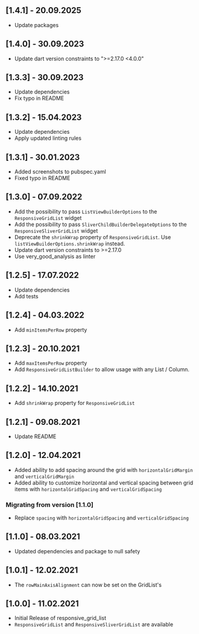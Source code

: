 ## [1.4.1] - 20.09.2025

- Update packages

## [1.4.0] - 30.09.2023

- Update dart version constraints to ">=2.17.0 <4.0.0"

## [1.3.3] - 30.09.2023

- Update dependencies
- Fix typo in README

## [1.3.2] - 15.04.2023

- Update dependencies
- Apply updated linting rules

## [1.3.1] - 30.01.2023

- Added screenshots to pubspec.yaml
- Fixed typo in README

## [1.3.0] - 07.09.2022

- Add the possibility to pass `ListViewBuilderOptions` to the `ResponsiveGridList` widget
- Add the possibility to pass `SliverChildBuilderDelegateOptions` to the `ResponsiveSliverGridList` widget
- Deprecate the `shrinkWrap` property of `ResponsiveGridList`. Use `listViewBuilderOptions.shrinkWrap` instead.
- Update dart version constraints to >=2.17.0
- Use very_good_analysis as linter

## [1.2.5] - 17.07.2022

- Update dependencies
- Add tests

## [1.2.4] - 04.03.2022

- Add `minItemsPerRow` property

## [1.2.3] - 20.10.2021

- Add `maxItemsPerRow` property
- Add `ResponsiveGridListBuilder` to allow usage with any List / Column.

## [1.2.2] - 14.10.2021

- Add `shrinkWrap` property for `ResponsiveGridList`

## [1.2.1] - 09.08.2021

- Update README

## [1.2.0] - 12.04.2021

- Added ability to add spacing around the grid with `horizontalGridMargin` and `verticalGridMargin`
- Added ability to customize horizontal and vertical spacing between grid items with `horizontalGridSpacing` and `verticalGridSpacing`

### Migrating from version [1.1.0]

- Replace `spacing` with `horizontalGridSpacing` and `verticalGridSpacing`

## [1.1.0] - 08.03.2021

- Updated dependencies and package to null safety

## [1.0.1] - 12.02.2021

- The `rowMainAxisAlignment` can now be set on the GridList's

## [1.0.0] - 11.02.2021

- Initial Release of responsive_grid_list
- `ResponsiveGridList` and `ResponsiveSliverGridList` are available
